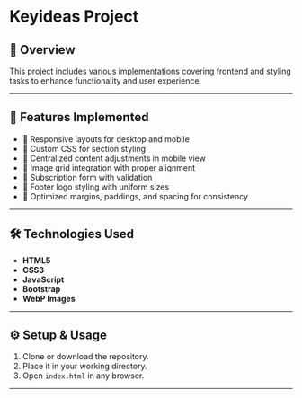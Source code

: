 # Keyideas Project

## 📌 Overview
This project includes various implementations covering frontend and styling tasks to enhance functionality and user experience.

---

## 🚀 Features Implemented
- 🔹 Responsive layouts for desktop and mobile  
- 🔹 Custom CSS for section styling  
- 🔹 Centralized content adjustments in mobile view  
- 🔹 Image grid integration with proper alignment  
- 🔹 Subscription form with validation  
- 🔹 Footer logo styling with uniform sizes  
- 🔹 Optimized margins, paddings, and spacing for consistency  

---

## 🛠️ Technologies Used
- **HTML5**  
- **CSS3**  
- **JavaScript**  
- **Bootstrap**  
- **WebP Images**  

---

## ⚙️ Setup & Usage
1. Clone or download the repository.  
2. Place it in your working directory.  
3. Open `index.html` in any browser.  

---
